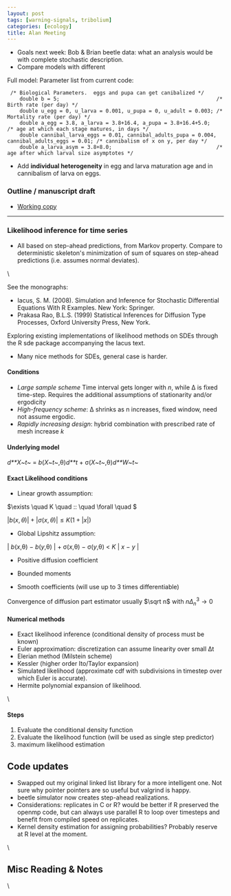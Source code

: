 ```yaml
---
layout: post
tags: [warning-signals, tribolium]
categories: [ecology]
title: Alan Meeting
---
```







 








-   Goals next week: Bob & Brian beetle data: what an analysis would be
    with complete stochastic description.
-   Compare models with different

Full model: Parameter list from current code:

~~~~ {.de1}
 /* Biological Parameters.  eggs and pupa can get canibalized */
    double b = 5;                                                   /* Birth rate (per day) */
    double u_egg = 0, u_larva = 0.001, u_pupa = 0, u_adult = 0.003; /* Mortality rate (per day) */
    double a_egg = 3.8, a_larva = 3.8+16.4, a_pupa = 3.8+16.4+5.0;    /* age at which each stage matures, in days */
    double cannibal_larva_eggs = 0.01, cannibal_adults_pupa = 0.004, cannibal_adults_eggs = 0.01; /* cannibalism of x on y, per day */
    double a_larva_asym = 3.8+8.0;                                  /* age after which larval size asymptotes */
~~~~

-   Add **individual heterogeneity** in egg and larva maturation age and
    in cannibalism of larva on eggs.

### Outline / manuscript draft

-   [Working
    copy](http://docs.google.com/Doc?docid=0AR6sK_1tc7DZZGdmYnQyZzVfOTI5ams5NnRjMw&hl=en "http://docs.google.com/Doc?docid=0AR6sK_1tc7DZZGdmYnQyZzVfOTI5ams5NnRjMw&hl=en")


------------------------------

### Likelihood inference for time series

-   All based on step-ahead predictions, from Markov property. Compare
    to deterministic skeleton's minimization of sum of squares on
    step-ahead predictions (i.e. assumes normal deviates).

\

See the monographs:

-   Iacus, S. M. (2008). Simulation and Inference for Stochastic
    Differential Equations With R Examples. New York: Springer.
-   Prakasa Rao, B.L.S. (1999) Statistical Inferences for Diffusion Type
    Processes, Oxford University Press, New York.

Exploring existing implementations of likelihood methods on SDEs through
the R sde package accompanying the Iacus text.

-   Many nice methods for SDEs, general case is harder.

#### Conditions

-   *Large sample scheme* Time interval gets longer with *n*, while Δ is
    fixed time-step. Requires the additional assumptions of stationarity
    and/or ergodicity
-   *High-frequency scheme*: Δ shrinks as n increases, fixed window,
    need not assume ergodic.
-   *Rapidly increasing design*: hybrid combination with prescribed rate
    of mesh increase *k*

#### Underlying model

*d**X*~*t*~ = *b*(*X*~*t*~,θ)*d**t* + σ(*X*~*t*~,θ)*d**W*~*t*~

#### Exact Likelihood conditions

-   Linear growth assumption:

$\exists \quad K \quad :: \quad \forall \quad $

$|b(x,\theta)| + |\sigma(x,\theta)| \leq K(1+|x|)$

-   Global Lipshitz assumption:

| *b*(*x*,θ) − *b*(*y*,θ) | + σ(*x*,θ) − σ(*y*,θ) < *K* | *x* − *y* |

-   Positive diffusion coefficient

-   Bounded moments

-   Smooth coefficients (will use up to 3 times differentiable)

Convergence of diffusion part estimator usually $\sqrt n$
with $n \Delta_n^3 \to 0$ 

#### Numerical methods

-   Exact likelihood inference (conditional density of process must be
    known)
-   Euler approximation: discretization can assume linearity over small
    Δt
-   Elerian method (Milstein scheme)
-   Kessler (higher order Ito/Taylor expansion)
-   Simulated likelihood (approximate cdf with subdivisions in timestep
    over which Euler is accurate).
-   Hermite polynomial expansion of likelihood.

\

#### Steps

1.  Evaluate the conditional density function
2.  Evaluate the likelihood function (will be used as single step
    predictor)
3.  maximum likelihood estimation

Code updates
------------

-   Swapped out my original linked list library for a more intelligent
    one. Not sure why pointer pointers are so useful but valgrind is
    happy.
-   beetle simulator now creates step-ahead realizations.
-   Considerations: replicates in C or R? would be better if R preserved
    the openmp code, but can always use parallel R to loop over
    timesteps and benefit from compiled speed on replicates.
-   Kernel density estimation for assigning probabilities? Probably
    reserve at R level at the moment.

\

Misc Reading & Notes
--------------------

\

